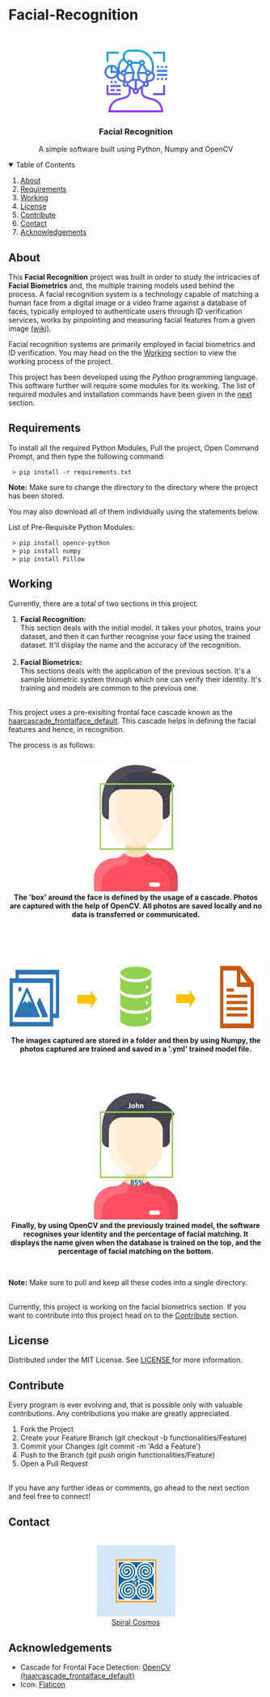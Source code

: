 # Facial-Recognition
<!-- LOGO -->
<br />
<p align="center">
  <a href="https://github.com/Yashvardhang/Facial-Recognition">
    <img src="Resources/recognition.png" alt="Logo" width="128" height="128">
  </a>

  <h3 align="center">Facial Recognition</h3>
  <p align="center">
    A simple software built using Python, Numpy and OpenCV
  </p>
</p>

<!-- TABLE OF CONTENTS -->
<details open="open">
  <summary>Table of Contents</summary>
  <ol>
    <li><a href="#about">About</a></li>
    <li><a href="#requirements">Requirements</a></li>
    <li><a href="#working">Working</a></li>
    <li><a href="#license">License</a></li>
    <li><a href="#contribute">Contribute</a></li>
    <li><a href="#contact">Contact</a></li>
    <li><a href="#acknowledgements">Acknowledgements</a></li>
  </ol>
</details>

<!-- ABOUT -->
## About

This **Facial Recognition** project was built in order to study the intricacies of **Facial Biometrics** and, the multiple training models used behind the process. A facial recognition system is a technology capable of matching a human face from a digital image or a video frame against a database of faces, typically employed to authenticate users through ID verification services, works by pinpointing and measuring facial features from a given image <a href = "https://en.wikipedia.org/wiki/Facial_recognition_system">(wiki)</a>. 

Facial recognition systems are primarily employed in facial biometrics and ID verification. You may head on the the <a href="#working">Working</a> section to view the working process of the project.

This project has been developed using the *Python* programming language. This software further will require some modules for its working. The list of required modules and installation commands have been given in the <a href="#requirements">next</a> section.

<!-- REQUIREMENTS -->
## Requirements

To install all the required Python Modules, Pull the project, Open Command Prompt, and then type the following command:

```
 > pip install -r requirements.txt
```

**Note:** Make sure to change the directory to the directory where the project has been stored. 

You may also download all of them individually using the statements below.

List of Pre-Requisite Python Modules:

```
 > pip install opencv-python
 > pip install numpy
 > pip install Pillow
```

<!-- WORKING -->
## Working

Currently, there are a total of two sections in this project.
<ol>
  <li><b>Facial Recognition:</b><br>This section deals with the initial model. It takes your photos, trains your dataset, and then it can further recognise your face using the trained dataset. It'll display the name and the accuracy of the recognition.</li><br>
  <li><b>Facial Biometrics:</b><br>This sections deals with the application of the previous section. It's a sample biometric system through which one can verify their identity. It's training and models are common to the previous one.</li><br>
</ol>

This project uses a pre-exisiting frontal face cascade known as the <a href = "https://github.com/opencv/opencv">haarcascade_frontalface_default</a>. This cascade helps in defining the facial features and hence, in recognition.<br>

The process is as follows:<br><br>

<p align = "center">
<img src="Resources/cascade.png" alt="Cascade" width="250" height="250"><br>
<b>The 'box' around the face is defined by the usage of a cascade. Photos are captured with the help of OpenCV. All photos are saved locally and no data is transferred or communicated.</b><br><br>
</p>
<br><br>
<p align = "center">
<img src="Resources/databse.png" alt="Database" width="750" height="150"><br>
<b>The images captured are stored in a folder and then by using Numpy, the photos captured are trained and saved in a '.yml' trained model file.</b><br><br>
</p>
<br><br>
<p align = "center">
<img src="Resources/verification.png" alt="Logo" width="250" height="250"><br>
<b>Finally, by using OpenCV and the previously trained model, the software recognises your identity and the percentage of facial matching. It displays the name given when the database is trained on the top, and the percentage of facial matching on the bottom.</b>
</p>
<br>

**Note:** Make sure to pull and keep all these codes into a single directory.
<br><br>

Currently, this project is working on the facial biometrics section. If you want to contribute into this project head on to the <a href="#contribute">Contribute</a> section.

<!-- LICENSE -->
## License

Distributed under the MIT License. See <a href = "https://github.com/YashvardhanG/Facial-Recognition/blob/main/LICENSE"> LICENSE </a> for more information.

<!-- contribute -->
## Contribute

Every program is ever evolving and, that is possible only with valuable contributions. Any contributions you make are greatly appreciated. 
<ol>
  <li>Fork the Project</li>
  <li>Create your Feature Branch (git checkout -b functionalities/Feature)</li>
  <li>Commit your Changes (git commit -m 'Add a Feature')</li>
  <li>Push to the Branch (git push origin functionalities/Feature)</li>
  <li>Open a Pull Request</li>
</ol>

<br>If you have any further ideas or comments, go ahead to the next section and feel free to connect! 

<!-- CONTACT -->
## Contact

<p align="center">
  <br>
  <a href="https://www.spiralcosmos.com">
  <img src="https://github.com/YashvardhanG/YashvardhanG/blob/main/Spiral%20Cosmos.png" alt="Logo" width="155" height="140"><br>
  </a>
  <a href = "https://www.spiralcosmos.com">Spiral Cosmos</a>
</p>

<!-- Acknowledgement -->
## Acknowledgements

<ul>
  <li>Cascade for Frontal Face Detection: <a href = "https://github.com/opencv/opencv/tree/master/data/haarcascades">OpenCV (haarcascade_frontalface_default)</a></li>
  <li>Icon: <a href = "https://www.flaticon.com/authors/eucalyp">Flaticon</a>
</ul>

